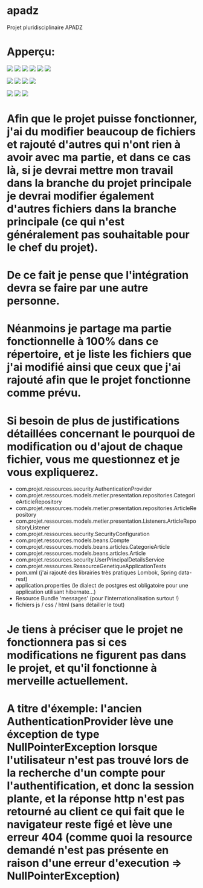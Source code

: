 # apadz
Projet pluridisciplinaire APADZ

# Apperçu:

![](index_1.png)
![](index_2.png)
![](index_3.png)
![](index_4.png)
![](index_5.png)
![](index_5_bis.png)


![](liste_articles_1.png)
![](liste_articles_2.png)
![](nouvel_article_1.png)
![](nouvel_article_2.png)


![](description_article_1.png)
![](description_article_2.png)
![](description_article_3.png)

# Afin que le projet puisse fonctionner, j'ai du modifier beaucoup de fichiers et rajouté d'autres qui n'ont rien à avoir avec ma partie, et dans ce cas là, si je devrai mettre mon travail dans la branche du projet principale je devrai modifier également d'autres fichiers dans la branche principale (ce qui n'est généralement pas souhaitable pour le chef du projet).

# De ce fait je pense que l'intégration devra se faire par une autre personne.
# Néanmoins je partage ma partie fonctionnelle à 100% dans ce répertoire, et je liste les fichiers que j'ai modifié ainsi que ceux que j'ai rajouté afin que le projet fonctionne comme prévu.

# Si besoin de plus de justifications détaillées concernant le pourquoi de modification ou d'ajout de chaque fichier, vous me questionnez et je vous expliquerez.

  - com.projet.ressources.security.AuthenticationProvider
  - com.projet.ressources.models.metier.presentation.repositories.CategorieArticleRepository
  - com.projet.ressources.models.metier.presentation.repositories.ArticleRepository
  - com.projet.ressources.models.metier.presentation.Listeners.ArticleRepositoryListener
  - com.projet.ressources.security.SecurityConfiguration
  - com.projet.ressources.models.beans.Compte
  - com.projet.ressources.models.beans.articles.CategorieArticle
  - com.projet.ressources.models.beans.articles.Article
  - com.projet.ressources.security.UserPrincipalDetailsService
  - com.projet.ressources.RessourceGenetiqueApplicationTests
  - pom.xml (j'ai rajouté des librairies très pratiques Lombok, Spring data-rest)
  - application.properties (le dialect de postgres est obligatoire pour une application utilisant hibernate...)
  - Resource Bundle 'messages' (pour l'internationalisation surtout !)
  - fichiers js / css / html (sans détailler le tout)
  
# Je tiens à préciser que le projet ne fonctionnera pas si ces modifications ne figurent pas dans le projet, et qu'il fonctionne à merveille actuellement.

# A titre d'éxemple: l'ancien AuthenticationProvider lève une éxception de type NullPointerException lorsque l'utilisateur n'est pas trouvé lors de la recherche d'un compte pour l'authentification, et donc la session plante, et la réponse http n'est pas retourné au client ce qui fait que le navigateur reste figé et lève une erreur 404 (comme quoi la resource demandé n'est pas présente en raison d'une erreur d'execution => NullPointerException)
